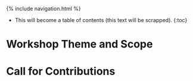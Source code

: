 
<!-- menu is defined in _data/navigation.yml -->
{% include navigation.html %}


* This will become a table of contents (this text will be scrapped).
{:toc}


# Workshop Theme and Scope


# Call for Contributions




